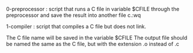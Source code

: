 0-preprocessor : script that runs a C file in variable $CFILE through the preprocessor and save the result into another file c.:wq

1-compiler : script that compiles a C file but does not link.

The C file name will be saved in the variable $CFILE
The output file should be named the same as the C file, but with the extension .o instead of .c
